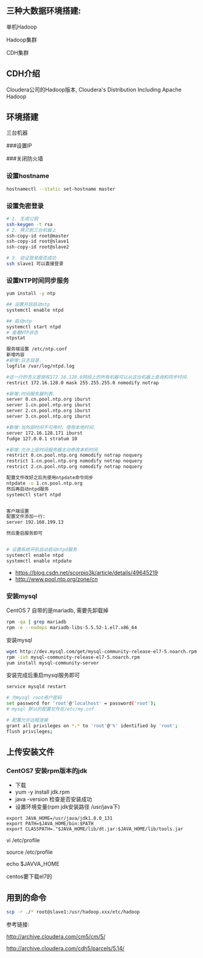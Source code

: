 ## 三种大数据环境搭建:

单机Hadoop

Hadoop集群

CDH集群

## CDH介绍

Cloudera公司的Hadoop版本, Cloudera's Distribution Including Apache Hadoop

## 环境搭建

三台机器

###设置IP

###关闭防火墙



### 设置hostname

```bash
hostnamectl --static set-hostname master
```



### 设置免密登录

```bash
# 1. 生成公钥
ssh-keygen -t rsa
# 2. 拷贝到三台机器上
ssh-copy-id root@master
ssh-copy-id root@slave1
ssh-copy-id root@slave2

# 3. 验证登录是否成功
ssh slave1 可以直接登录
```

### 设置NTP时间同步服务

```bash
yum install -y ntp

## 设置开启启动ntp
systemctl enable ntpd

## 启动ntp
systemctl start ntpd
# 查看NTP状态
ntpstat

服务端设置 /etc/ntp.conf
新增内容
#新增:日志目录.
logfile /var/log/ntpd.log

#这一行的含义是授权172.16.128.0网段上的所有机器可以从这台机器上查询和同步时间.
restrict 172.16.128.0 mask 255.255.255.0 nomodify notrap

#新增:时间服务器列表.
server 0.cn.pool.ntp.org iburst
server 1.cn.pool.ntp.org iburst
server 2.cn.pool.ntp.org iburst
server 3.cn.pool.ntp.org iburst

#新增:当外部时间不可用时，使用本地时间.
server 172.16.128.171 iburst
fudge 127.0.0.1 stratum 10

#新增:允许上层时间服务器主动修改本机时间.
restrict 0.cn.pool.ntp.org nomodify notrap noquery
restrict 1.cn.pool.ntp.org nomodify notrap noquery
restrict 2.cn.pool.ntp.org nomodify notrap noquery

配置文件改好之后先使用ntpdate命令同步
ntpdate -u 1.cn.pool.ntp.org
然后再启动ntpd服务
systemctl start ntpd


客户端设置
配置文件添加一行:
server 192.168.199.13

然后重启服务即可


# 设置系统开机自动启动ntpd服务
systemctl enable ntpd
systemctl enable ntpdate
```

* https://blog.csdn.net/scorpio3k/article/details/49645219
* http://www.pool.ntp.org/zone/cn



### 安装mysql

CentOS 7 自带的是mariadb, 需要先卸载掉

```bash
rpm -qa | grep mariadb
rpm -e --nodeps mariadb-libs-5.5.52-1.el7.x86_64
```

安装mysql

```bash
wget http://dev.mysql.com/get/mysql-community-release-el7-5.noarch.rpm
rpm -ivh mysql-community-release-el7-5.noarch.rpm
yum install mysql-community-server
```

安装完成后重启mysql服务即可

```bash
service mysqld restart
```

```bash
# 为mysql root用户密码
set password for 'root'@'localhost' = password('root');
# mysql 默认的配置文件在/etc/my.cnf

# 配置允许远程连接
grant all privileges on *.* to 'root'@'%' identified by 'root';
flush privileges;
```













## 上传安装文件

### CentOS7 安装rpm版本的jdk

* 下载
* yum -y install jdk.rpm
* java -version 检查是否安装成功
* 设置环境变量(rpm jdk安装路径 /usr/java下)

```
export JAVA_HOME=/usr/java/jdk1.8.0_131
export PATH=$JAVA_HOME/bin:$PATH
export CLASSPATH=."$JAVA_HOME/lib/dt.jar:$JAVA_HOME/lib/tools.jar

```

vi /etc/profile

source /etc/profile

echo $JAVVA_HOME





centos要下载el7的



## 用到的命令

```bash
scp -r ./* root@slave1:/usr/hadoop.xxx/etc/hadoop
```



参考链接:

http://archive.cloudera.com/cm5/cm/5/

http://archive.cloudera.com/cdh5/parcels/5.14/





